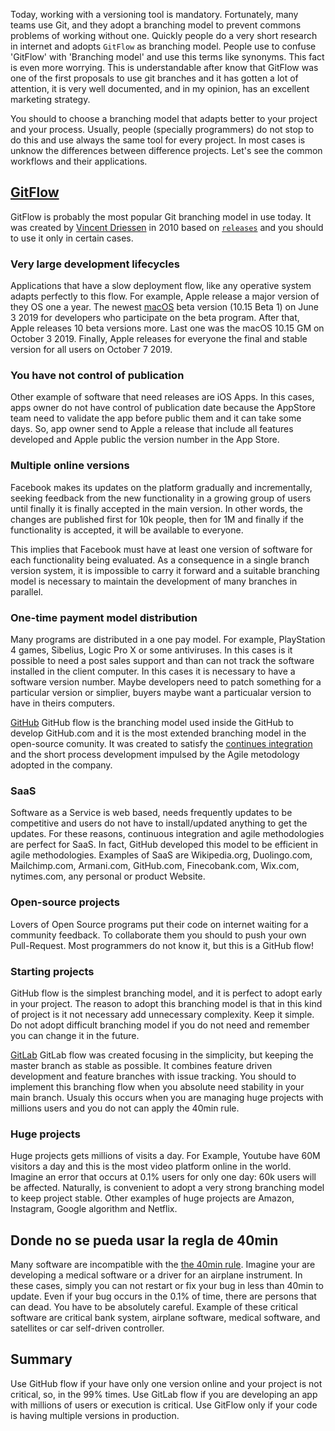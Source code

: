 Today, working with a versioning tool is mandatory. Fortunately, many teams use Git, and they adopt a branching model to prevent commons problems of working without one. Quickly people do a very short research in internet and adopts `GitFlow` as branching model. People use to confuse 'GitFlow' with 'Branching model' and use this terms like synonyms. This fact is even more worrying. This is understandable after know that GitFlow was one of the first proposals to use git branches and it has gotten a lot of attention, it is very well documented, and in my opinion, has an excellent marketing strategy.

You should to choose a branching model that adapts better to your project and your process. Usually, people (specially programmers) do not stop to do this and use always the same tool for every project. In most cases is unknow the differences between difference projects. Let's see the common workflows and their applications.

## [GitFlow](https://nvie.com/posts/a-successful-git-branching-model/)
GitFlow is probably the most popular Git branching model in use today. It was created by [Vincent Driessen](https://nvie.com/about/) in 2010 based on [`releases`](https://simple.wikipedia.org/wiki/Software_release_life_cycle) and you should to use it only in certain cases.

### Very large development lifecycles
Applications that have a slow deployment flow, like any operative system adapts perfectly to this flow. For example, Apple release a major version of they OS one a year. The newest [macOS](https://it.wikipedia.org/wiki/MacOS_Catalina) beta version (10.15 Beta 1) on June 3 2019 for developers who participate on the beta program. After that, Apple releases 10 beta versions more. Last one was the macOS 10.15 GM on October 3 2019. Finally, Apple releases for everyone the final and stable version for all users on October 7 2019.

### You have not control of publication
Other example of software that need releases are iOS Apps. In this cases, apps owner do not have control of publication date because the AppStore team need to validate the app before public them and it can take some days. So, app owner send to Apple a release that include all features developed and Apple public the version number in the App Store.

### Multiple online versions
Facebook makes its updates on the platform gradually and incrementally, seeking feedback from the new functionality in a growing group of users until finally it is finally accepted in the main version. In other words, the changes are published first for 10k people, then for 1M and finally if the functionality is accepted, it will be available to everyone.

This implies that Facebook must have at least one version of software for each functionality being evaluated. As a consequence in a single branch version system, it is impossible to carry it forward and a suitable branching model is necessary to maintain the development of many branches in parallel.

### One-time payment model distribution
Many programs are distributed in a one pay model.  For example, PlayStation 4 games, Sibelius, Logic Pro X or some antiviruses. In this cases is it possible to need a post sales support and than can not track the software installed in the client computer. In this cases it is necessary to have a software version number. Maybe developers need to patch something for a particular version or simplier, buyers maybe want a particualar version to have in theirs computers.

[GitHub](https://guides.github.com/introduction/flow/)
GitHub flow is the branching model used inside the GitHub to develop GitHub.com and it is the most extended branching model in the open-source comunity. It was created to satisfy the [continues integration](https://en.wikipedia.org/wiki/Continuous_integration) and the short process development impulsed by the Agile metodology adopted in the company.

### SaaS
Software as a Service is web based, needs frequently updates to be competitive and users do not have to install/updated anything to get the updates. For these reasons, continuous integration and agile methodologies are perfect for SaaS. In fact, GitHub developed this model to be efficient in agile methodologies. Examples of SaaS are Wikipedia.org, Duolingo.com, Mailchimp.com, Armani.com, GitHub.com, Finecobank.com, Wix.com, nytimes.com, any personal or product Website.

### Open-source projects
Lovers of Open Source programs put their code on internet waiting for a community feedback. To collaborate them you should to push your own Pull-Request. Most programmers do not know it, but this is a GitHub flow!  

### Starting projects
GitHub flow is the simplest branching model, and it is perfect to adopt early in your project. The reason to adopt this branching model is that in this kind of project is it not necessary add unnecessary complexity. Keep it simple. Do not adopt difficult branching model if you do not need and remember you can change it in the future.


[GitLab](https://about.gitlab.com/blog/2014/09/29/gitlab-flow/)
GitLab flow was created focusing in the simplicity, but keeping the master branch as stable as possible. It combines feature driven development and feature branches with issue tracking. You should to implement this branching flow when you absolute need stability in your main branch. Usualy this occurs when you are managing huge projects with millions users and you do not can apply the 40min rule.

### Huge projects
Huge projects gets millions of visits a day. For Example, Youtube have 60M visitors a day and this is the most video platform online in the world. Imagine an error that occurs at 0.1% users for only one day: 60k users will be affected. Naturally, is convenient to adopt a very strong branching model to keep project stable. Other examples of huge projects are Amazon, Instagram, Google algorithm and Netflix.

## Donde no se pueda usar la regla de  40min
Many software are incompatible with the [the 40min rule](article/the-40-min-rule). Imagine your are developing a medical software or a driver for an airplane instrument. In these cases, simply you can not restart or fix your bug in less than 40min to update. Even if your bug occurs in the 0.1% of time, there are persons that can dead. You have to be absolutely careful. Example of these critical software are critical bank system, airplane software, medical software, and satellites or car self-driven controller.

## Summary
Use GitHub flow if your have only one version online and your project is not critical, so, in the 99% times.
Use GitLab flow if you are developing an app with millions of users or execution is critical.
Use GitFlow only if your code is having multiple versions in production.
